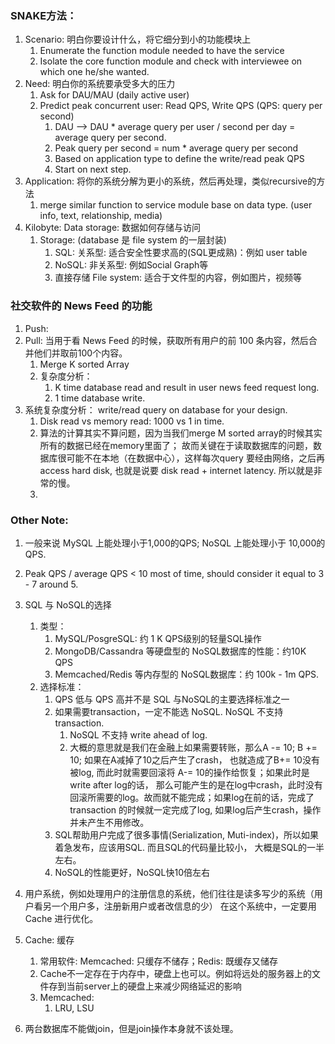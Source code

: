 ### SNAKE方法：
1.  Scenario: 明白你要设计什么，将它细分到小的功能模块上
    1.  Enumerate the function module needed to have the service
    2.  Isolate the core function module and check with interviewee on which one he/she wanted.
2.  Need: 明白你的系统要承受多大的压力
    1.  Ask for DAU/MAU (daily active user)
    2.  Predict peak concurrent user: Read QPS, Write QPS (QPS: query per second)
        1.  DAU --> DAU * average query per user / second per day = average query per second.
        2.  Peak query per second = num * average query per second
        3.  Based on application type to define the write/read peak QPS
        4.  Start on next step. 
3.  Application: 将你的系统分解为更小的系统，然后再处理，类似recursive的方法
    1.  merge similar function to service module base on data type.
     (user info, text, relationship, media)
4.  Kilobyte: Data storage: 数据如何存储与访问
    1. Storage: (database 是 file system 的一层封装)
        1.  SQL: 关系型: 适合安全性要求高的(SQL更成熟)：例如 user table
        2.  NoSQL: 非关系型: 例如Social Graph等
        3.  直接存储 File system: 适合于文件型的内容，例如图片，视频等


### 社交软件的 News Feed 的功能
1.  Push: 
2.  Pull: 当用于看 News Feed 的时候，获取所有用户的前 100 条内容，然后合并他们并取前100个内容。
    1.  Merge K sorted Array 
    2.  复杂度分析：
        1.  K time database read and result in user news feed request long.
        2.  1 time database write.
3.  系统复杂度分析： write/read query on database for your design.
    1.  Disk read vs memory read: 1000 vs 1 in time.
    2.  算法的计算其实不算问题，因为当我们merge M sorted array的时候其实所有的数据已经在memory里面了；
    故而关键在于读取数据库的问题，数据库很可能不在本地（在数据中心），这样每次query 要经由网络，之后再access
    hard disk, 也就是说要 disk read + internet latency. 所以就是非常的慢。
    3.  

### Other Note:
1.  一般来说 MySQL 上能处理小于1,000的QPS; NoSQL 上能处理小于 10,000的QPS.
2.  Peak QPS / average QPS < 10 most of time, should consider it equal to 3 - 7 around 5.
4.  SQL 与 NoSQL的选择
    1.  类型：
        1.  MySQL/PosgreSQL: 约 1 K QPS级别的轻量SQL操作
        2.  MongoDB/Cassandra 等硬盘型的 NoSQL数据库的性能：约10K QPS
        3.  Memcached/Redis 等内存型的 NoSQL数据库：约 100k - 1m QPS.
    2.  选择标准：
        1.  QPS 低与 QPS 高并不是 SQL 与NoSQL的主要选择标准之一
        2.  如果需要transaction，一定不能选 NoSQL. NoSQL 不支持transaction.
            1.  NoSQL 不支持 write ahead of log. 
            2.  大概的意思就是我们在金融上如果需要转账，那么A -= 10; B += 10; 如果在A减掉了10之后产生了crash，
            也就造成了B+= 10没有被log, 而此时就需要回滚将 A-= 10的操作给恢复；如果此时是 write after log的话，
            那么可能产生的是在log中crash，此时没有回滚所需要的log。故而就不能完成；如果log在前的话，完成了transaction
            的时候就一定完成了log, 如果log后产生crash，操作并未产生不用修改。
        3.  SQL帮助用户完成了很多事情(Serialization, Muti-index)，所以如果着急发布，应该用SQL. 而且SQL的代码量比较小，
        大概是SQL的一半左右。
        4.  NoSQL的性能更好，NoSQL快10倍左右
        
5.  用户系统，例如处理用户的注册信息的系统，他们往往是读多写少的系统（用户看另一个用户多，注册新用户或者改信息的少）
在这个系统中，一定要用Cache 进行优化。
6.  Cache: 缓存
    1.  常用软件: Memcached: 只缓存不储存；Redis: 既缓存又储存
    2.  Cache不一定存在于内存中，硬盘上也可以。例如将远处的服务器上的文件存到当前server上的硬盘上来减少网络延迟的影响
    3.  Memcached:
        1.  LRU, LSU 
7.  两台数据库不能做join，但是join操作本身就不该处理。
